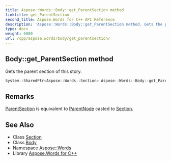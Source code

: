 ```yaml
---
title: Aspose::Words::Body::get_ParentSection method
linktitle: get_ParentSection
second_title: Aspose.Words for C++ API Reference
description: 'Aspose::Words::Body::get_ParentSection method. Gets the parent section of this story in C++.'
type: docs
weight: 6000
url: /cpp/aspose.words/body/get_parentsection/
---
```

## Body::get_ParentSection method


Gets the parent section of this story.

```cpp
System::SharedPtr<Aspose::Words::Section> Aspose::Words::Body::get_ParentSection()
```

## Remarks


[ParentSection](./) is equivalent to [ParentNode](../../node/get_parentnode/) casted to [Section](../../section/). 
## See Also

* Class [Section](../../section/)
* Class [Body](../)
* Namespace [Aspose::Words](../../)
* Library [Aspose.Words for C++](../../../)
